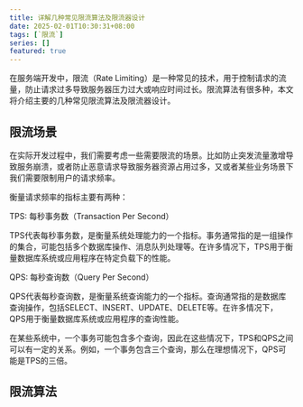```yaml
---
title: 详解几种常见限流算法及限流器设计
date: 2025-02-01T10:30:31+08:00
tags: [`限流`]
series: []
featured: true
---
```


在服务端开发中，限流（Rate Limiting）是一种常见的技术，用于控制请求的流量，防止请求过多导致服务器压力过大或响应时间过长。限流算法有很多种，本文将介绍主要的几种常见限流算法及限流器设计。

<!--more-->

## 限流场景

在实际开发过程中，我们需要考虑一些需要限流的场景。比如防止突发流量激增导致服务崩溃，或者防止恶意请求导致服务器资源占用过多，又或者某些业务场景下我们需要限制用户的请求频率。

衡量请求频率的指标主要有两种：

TPS: 每秒事务数（Transaction Per Second）

TPS代表每秒事务数，是衡量系统处理能力的一个指标。事务通常指的是一组操作的集合，可能包括多个数据库操作、消息队列处理等。在许多情况下，TPS用于衡量数据库系统或应用程序在特定负载下的性能。

QPS: 每秒查询数（Query Per Second）

QPS代表每秒查询数，是衡量系统查询能力的一个指标。查询通常指的是数据库查询操作，包括SELECT、INSERT、UPDATE、DELETE等。在许多情况下，QPS用于衡量数据库系统或应用程序的查询性能。

在某些系统中，一个事务可能包含多个查询，因此在这些情况下，TPS和QPS之间可以有一定的关系。例如，一个事务包含三个查询，那么在理想情况下，QPS可能是TPS的三倍。

## 限流算法